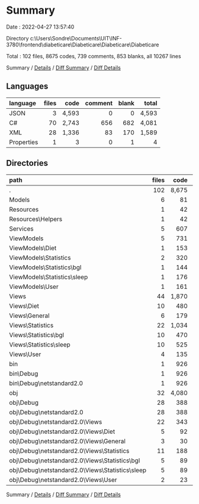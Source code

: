 # Summary

Date : 2022-04-27 13:57:40

Directory c:\Users\Sondre\Documents\UIT\INF-3780\frontend\diabeticare\Diabeticare\Diabeticare\Diabeticare

Total : 102 files,  8675 codes, 739 comments, 853 blanks, all 10267 lines

Summary / [Details](details.md) / [Diff Summary](diff.md) / [Diff Details](diff-details.md)

## Languages
| language | files | code | comment | blank | total |
| :--- | ---: | ---: | ---: | ---: | ---: |
| JSON | 3 | 4,593 | 0 | 0 | 4,593 |
| C# | 70 | 2,743 | 656 | 682 | 4,081 |
| XML | 28 | 1,336 | 83 | 170 | 1,589 |
| Properties | 1 | 3 | 0 | 1 | 4 |

## Directories
| path | files | code | comment | blank | total |
| :--- | ---: | ---: | ---: | ---: | ---: |
| . | 102 | 8,675 | 739 | 853 | 10,267 |
| Models | 6 | 81 | 0 | 12 | 93 |
| Resources | 1 | 42 | 0 | 2 | 44 |
| Resources\Helpers | 1 | 42 | 0 | 2 | 44 |
| Services | 5 | 607 | 272 | 161 | 1,040 |
| ViewModels | 5 | 731 | 58 | 157 | 946 |
| ViewModels\Diet | 1 | 153 | 4 | 32 | 189 |
| ViewModels\Statistics | 2 | 320 | 19 | 72 | 411 |
| ViewModels\Statistics\bgl | 1 | 144 | 8 | 34 | 186 |
| ViewModels\Statistics\sleep | 1 | 176 | 11 | 38 | 225 |
| ViewModels\User | 1 | 161 | 30 | 34 | 225 |
| Views | 44 | 1,870 | 148 | 275 | 2,293 |
| Views\Diet | 10 | 480 | 43 | 73 | 596 |
| Views\General | 6 | 179 | 0 | 32 | 211 |
| Views\Statistics | 22 | 1,034 | 97 | 148 | 1,279 |
| Views\Statistics\bgl | 10 | 470 | 48 | 70 | 588 |
| Views\Statistics\sleep | 10 | 525 | 49 | 72 | 646 |
| Views\User | 4 | 135 | 8 | 17 | 160 |
| bin | 1 | 926 | 0 | 0 | 926 |
| bin\Debug | 1 | 926 | 0 | 0 | 926 |
| bin\Debug\netstandard2.0 | 1 | 926 | 0 | 0 | 926 |
| obj | 32 | 4,080 | 236 | 198 | 4,514 |
| obj\Debug | 28 | 388 | 236 | 198 | 822 |
| obj\Debug\netstandard2.0 | 28 | 388 | 236 | 198 | 822 |
| obj\Debug\netstandard2.0\Views | 22 | 343 | 198 | 173 | 714 |
| obj\Debug\netstandard2.0\Views\Diet | 5 | 92 | 45 | 44 | 181 |
| obj\Debug\netstandard2.0\Views\General | 3 | 30 | 27 | 18 | 75 |
| obj\Debug\netstandard2.0\Views\Statistics | 11 | 188 | 99 | 92 | 379 |
| obj\Debug\netstandard2.0\Views\Statistics\bgl | 5 | 89 | 45 | 43 | 177 |
| obj\Debug\netstandard2.0\Views\Statistics\sleep | 5 | 89 | 45 | 43 | 177 |
| obj\Debug\netstandard2.0\Views\User | 2 | 23 | 18 | 13 | 54 |

Summary / [Details](details.md) / [Diff Summary](diff.md) / [Diff Details](diff-details.md)